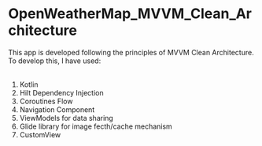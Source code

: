 # OpenWeatherMap_MVVM_Clean_Architecture
This app is developed following the principles of MVVM Clean Architecture.
To develop this, I have used: </br> </br>
1. Kotlin
2. Hilt Dependency Injection
3. Coroutines Flow
4. Navigation Component
5. ViewModels for data sharing
6. Glide library for image fecth/cache mechanism
7. CustomView
